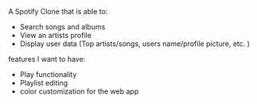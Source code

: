 A Spotify Clone that is able to: 

- Search songs and albums
- View an artists profile
- Display user data (Top artists/songs, users name/profile picture, etc. )


features I want to have: 
- Play functionality 
- Playlist editing 
- color customization for the web app
